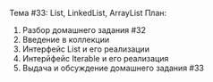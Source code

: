 Тема #33: List, LinkedList, ArrayList
План:
1. Разбор домашнего задания #32
2. Введение в коллекции
3. Интерфейс List и его реализации
4. Интерйфейс Iterable и его реализация
5. Выдача и обсуждение домашнего задания #33
